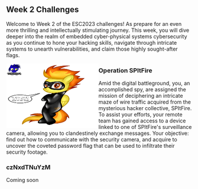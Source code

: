 
## Week 2 Challenges

Welcome to Week 2 of the ESC2023 challenges! As  prepare for an even more thrilling and intellectually stimulating journey. This week, you will dive deeper into the realm of embedded cyber-physical systems cybersecurity as you continue to hone your hacking skills, navigate through intricate systems to unearth vulnerabilities, and claim those highly sought-after flags. 

<img src="https://github.com/TrustworthyComputing/csaw_esc_2023/blob/main/challenges/week2/spitfire.png" alt="Spitfire" align="left" width="250" height="175" title="Spitfire">

### Operation SPItFire

Amid the digital battleground, you, an accomplished spy, are assigned the mission of deciphering an intricate maze of wire traffic acquired from the mysterious hacker collective, SPItFire. To assist your efforts, your remote team has gained access to a device linked to one of SPItFire's surveillance camera, allowing you to clandestinely exchange messages. Your objective: find out how to communicate with the security camera, and acquire to uncover the coveted password flag that can be used to infiltrate their security footage.

### czNxdTNuYzM 

Coming soon 
